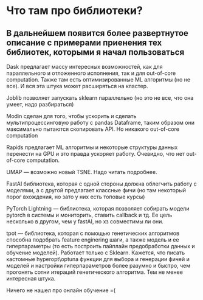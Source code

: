 # Что там про библиотеки?
## В дальнейшем появится более развертнутое описание с примерами приенения тех библиотек, которыми я начал пользоваться 

Dask предлагает массу интересных возможностей, как для параллельного и отложенного исполнения, так и для out-of-core computation. 
Также там есть оптимизированные ML алгоритмы (но не все). И вся эта штука может расширяться на кластер. 

Joblib позволяет запускать sklearn параллельно (но это не все, что она умеет, надо разбираться)

Modin сделан для того, чтобы ускорить и сделать мультипроцессинговую работу с pandas Dataframe, 
таким образом они максимально пытаются скопировать API. Но никакого out-of-core computation

Rapids предлагает ML алгоритмы и некоторые структуры данных перенести на GPU и это правда ускоряет работу. 
Очевидно, что нет out-of-core computation.

UMAP — возможно новый TSNE. Надо читать подробнее.

FastAI библиотека, которая с одной стороны должна облегчить работу с моделями, а с другой предлагает классные фичи 
(но там некоторый порог вхождения, но зато у них есть топовые курсы)

PyTorch Lightning — библиотека, которая позволяет собирать модели pytorch в системы и мониторить, ставить callback и тд. 
Ее цель несколько в другом, чем у fastAI, но хз совместимы ли они.

tpot — библиотека, которая с помощью генетических алгоритмов способна подобрать feature enginering шаги, а также модель 
и ее гиперпараметры (то есть построить пайплайн предобработки данных и обучение моделей). Работает только с Sklearn. 
Кажется, что писать кастомные hyperopt\optuna функции для выбора и генерации фичей и моделей и настройки гиперпараметров 
более разумно и быстро, чем прогонять сотни итераций генетического алгоритма. Тем не менее интересная штука.

Ничего не нашел про онлайн обучение =(
